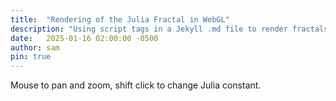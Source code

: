 ```yaml
---
title:  "Rendering of the Julia Fractal in WebGL"
description: "Using script tags in a Jekyll .md file to render fractals using GLSL"
date:   2025-01-16 02:00:00 -0500
author: sam
pin: true
---
```


Mouse to pan and zoom, shift click to change Julia constant.
<canvas id="julia" style="width: 100%;"></canvas>
<script src="https://ajax.googleapis.com/ajax/libs/jquery/3.7.1/jquery.min.js"></script>
<script src="https://{{ site.url }}/assets/js/julia.js"></script>